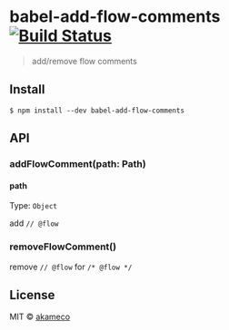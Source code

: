 # babel-add-flow-comments [![Build Status](https://travis-ci.org/akameco/babel-add-flow-comments.svg?branch=master)](https://travis-ci.org/akameco/babel-add-flow-comments)

> add/remove flow comments


## Install

```
$ npm install --dev babel-add-flow-comments
```


## API

### addFlowComment(path: Path)

#### path

Type: `Object`

add `// @flow`

### removeFlowComment()

remove `// @flow` for `/* @flow */`

## License

MIT © [akameco](http://akameco.github.io)
